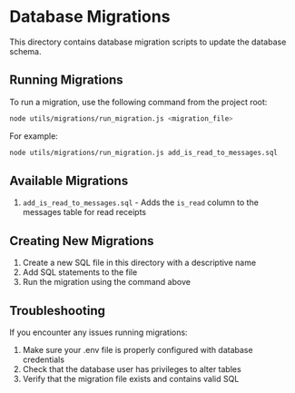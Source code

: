 # Database Migrations

This directory contains database migration scripts to update the database schema.

## Running Migrations

To run a migration, use the following command from the project root:

```bash
node utils/migrations/run_migration.js <migration_file>
```

For example:

```bash
node utils/migrations/run_migration.js add_is_read_to_messages.sql
```

## Available Migrations

1. `add_is_read_to_messages.sql` - Adds the `is_read` column to the messages table for read receipts

## Creating New Migrations

1. Create a new SQL file in this directory with a descriptive name
2. Add SQL statements to the file
3. Run the migration using the command above

## Troubleshooting

If you encounter any issues running migrations:

1. Make sure your .env file is properly configured with database credentials
2. Check that the database user has privileges to alter tables
3. Verify that the migration file exists and contains valid SQL 